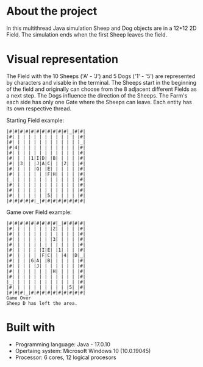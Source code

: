 # About the project
In this multithread Java simulation Sheep and Dog objects are in a 12*12 2D Field.
The simulation ends when the first Sheep leaves the field.


# Visual representation
The Field with the 10 Sheeps ('A' - 'J') and 5 Dogs ('1' - '5') are represented by characters and visable in the terminal.
The Sheeps start in the beginning of the field and originally can choose from the 8 adjacent different Fields as a next step.
The Dogs influence the direction of the Sheeps.
The Farm's each side has only one Gate where the Sheeps can leave.
Each entity has its own respective thread.

Starting Field example:

```
|#|#|#|#|#|#|#|#|#|#|#|_|#|#|
|#| | | | | | | | | | | | |#|
|#| | | | | | | | | | | | |_|
|#|4| | | | | | | | | | | |#|
|#| | | | | | | | | | | | |#|
|#| | | |1|I|D| |B| | | | |#|
|#| |3| | |J|A|C| | |2| | |#|
|#| | | | |G| |E| | | | | |#|
|#| | | | | | |F|H| | | | |#|
|_| | | | | | | | | | | | |#|
|#| | | | | | | | | | | | |#|
|#| | | | | | | | | | | | |#|
|#| | | | | | |5| | | | | |#|
|#|#|#|#|#|_|#|#|#|#|#|#|#|#|
```

Game over Field example:
```
|#|#|#|#|#|#|#|#|#|_|#|#|#|#|
|#| | | | | | | |2| | | | |#|
|#| | | | | | | | | | | | |#|
|#| | | | | | | |3| | | | |#|
|#| | | | | | | | | | | | |#|
|#| | | | | |I|E| |1| | | |#|
|#| | | | | |F|C| | |4| |D|_|
|#| | | |G|A| |B| | | | | |#|
|#| | | | |J| | | | | | | |#|
|#| | | | | | | |H| | | | |#|
|#| | | | | | | | | | | | |#|
|_| | | | | | | | | | | | |#|
|#| | | | | | | | | | |5| |#|
|#|#|#|_|#|#|#|#|#|#|#|#|#|#|
Game Over
Sheep D has left the area.
```

# Built with
- Programming language: Java - 17.0.10
- Opertaing system: Microsoft Windows 10 (10.0.19045)
- Processor: 6 cores, 12 logical procesors



